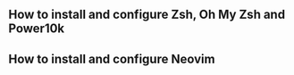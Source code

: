 ## How to install and configure Zsh, Oh My Zsh and Power10k

## How to install and configure Neovim
